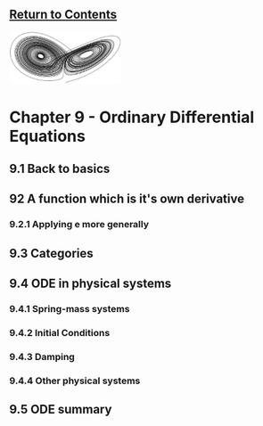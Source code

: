 <script type="text/x-mathjax-config">
  MathJax.Hub.Config({
    tex2jax: {
      inlineMath: [ ['$','$'], ["\\(","\\)"] ],
      processEscapes: true
    }
  });
</script>

<script type="text/javascript" async
  src="https://cdnjs.cloudflare.com/ajax/libs/mathjax/2.7.5/MathJax.js?config=TeX-MML-AM_CHTML">
</script>
<script type="text/javascript" src="tutorialSheetScripts.js"> </script>
<link rel="stylesheet" type="text/css" media="all" href="styles.css">

## [Return to Contents](notes-contents)

<img src="figs/ODEchap.jpg" width="200"/>

# Chapter 9 - Ordinary Differential Equations

## <a id="back-to-basics"></a>9.1 Back to basics

## <a id="own-derivative"></a>92 A function which is it's own derivative
### 9.2.1 Applying e more generally

## <a id="categories"></a>9.3 Categories

## <a id="physical-systems"></a>9.4 ODE in physical systems
### 9.4.1 Spring-mass systems
### 9.4.2 Initial Conditions
### 9.4.3 Damping
### 9.4.4 Other physical systems

## <a id="ode-summary"></a>9.5 ODE summary
